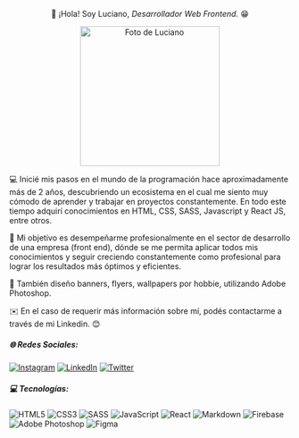 <p align="center">👋 ¡Hola! Soy Luciano, <i>Desarrollador Web Frontend.</i> 😁</p>

<p align="center">
  <img src="https://pbs.twimg.com/profile_images/1455761279423946753/6XNcN3xQ_400x400.jpg" alt="Foto de Luciano" width="250px" height="250px">
</p>



<p>
    💻 Inicié mis pasos en el mundo de la programación hace aproximadamente más de 2 años, descubriendo un ecosistema en el cual me siento muy cómodo de aprender y trabajar en proyectos constantemente. En todo este tiempo adquirí conocimientos en HTML, CSS, SASS, Javascript y React JS, entre otros.
</p>

<p>
    🎯 Mi objetivo es desempeñarme profesionalmente en el sector de desarrollo de una empresa (front end), dónde se me permita aplicar todos mis conocimientos y seguir creciendo constantemente como profesional para lograr los resultados más óptimos y eficientes.
</p>
<p>
    🎨 También diseño banners, flyers, wallpapers por hobbie, utilizando Adobe Photoshop.
</p>
<p>
    ✉️ En el caso de requerir más información sobre mí, podés contactarme a través de mi Linkedin. 😊
</p>


##### 🌐 Redes Sociales:
[![Instagram](https://img.shields.io/badge/Instagram-%23E4405F.svg?logo=Instagram&logoColor=white)](https://instagram.com/luchofseven) [![LinkedIn](https://img.shields.io/badge/LinkedIn-%230077B5.svg?logo=linkedin&logoColor=white)](https://linkedin.com/in/luchofseven) [![Twitter](https://img.shields.io/badge/Twitter-%231DA1F2.svg?logo=Twitter&logoColor=white)](https://twitter.com/luchofseven) 

##### 💻 Tecnologías:
![HTML5](https://img.shields.io/badge/html5-%23E34F26.svg?style=for-the-badge&logo=html5&logoColor=white) ![CSS3](https://img.shields.io/badge/css3-%231572B6.svg?style=for-the-badge&logo=css3&logoColor=white) ![SASS](https://img.shields.io/badge/SASS-hotpink.svg?style=for-the-badge&logo=SASS&logoColor=white) ![JavaScript](https://img.shields.io/badge/javascript-%23323330.svg?style=for-the-badge&logo=javascript&logoColor=%23F7DF1E) ![React](https://img.shields.io/badge/react-%2320232a.svg?style=for-the-badge&logo=react&logoColor=%2361DAFB) ![Markdown](https://img.shields.io/badge/markdown-%23000000.svg?style=for-the-badge&logo=markdown&logoColor=white) ![Firebase](https://img.shields.io/badge/firebase-%23039BE5.svg?style=for-the-badge&logo=firebase) ![Adobe Photoshop](https://img.shields.io/badge/adobephotoshop-%2331A8FF.svg?style=for-the-badge&logo=adobephotoshop&logoColor=white) 	![Figma](https://img.shields.io/badge/figma-%23F24E1E.svg?style=for-the-badge&logo=figma&logoColor=white)

